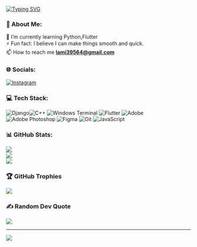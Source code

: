 <a href="https://git.io/typing-svg"><img src="https://readme-typing-svg.demolab.com?font=Fira+Code&duration=2000&pause=1000&center=true&vCenter=true&multiline=true&random=false&^width=435&height=100&lines=Hi+%F0%9F%91%8B%2C+I'm+Abbou+Lamis+Nesrine;A+flutter+developer+from+Algeria" alt="Typing SVG" /></a>


<!---
<h1 align="center">           Hi 👋, I'm Abbou Lamis Nesrine</h1>
<h3 align="center">A flutter developer from Algeria</h3>
--->
### 💫 About Me:
🌱 I’m currently learning Python,Flutter<br>⚡ Fun fact: I believe I can make things smooth and quick.<br>
📫 How to reach me **lami39564@gmail.com**
### 🌐 Socials:
[![Instagram](https://img.shields.io/badge/Instagram-%23E4405F.svg?logo=Instagram&logoColor=white)](https://instagram.com/brushandpaint2023) 

### 💻 Tech Stack:
![Django](https://img.shields.io/badge/django-%23092E20.svg?style=for-the-badge&logo=django&logoColor=white)![C++](https://img.shields.io/badge/c++-%2300599C.svg?style=for-the-badge&logo=c%2B%2B&logoColor=white) ![Windows Terminal](https://img.shields.io/badge/Windows%20Terminal-%234D4D4D.svg?style=for-the-badge&logo=windows-terminal&logoColor=white) ![Flutter](https://img.shields.io/badge/Flutter-%2302569B.svg?style=for-the-badge&logo=Flutter&logoColor=white) ![Adobe](https://img.shields.io/badge/adobe-%23FF0000.svg?style=for-the-badge&logo=adobe&logoColor=white) ![Adobe Photoshop](https://img.shields.io/badge/adobe%20photoshop-%2331A8FF.svg?style=for-the-badge&logo=adobe%20photoshop&logoColor=white) ![Figma](https://img.shields.io/badge/figma-%23F24E1E.svg?style=for-the-badge&logo=figma&logoColor=white) ![Git](https://img.shields.io/badge/git-%23F05033.svg?style=for-the-badge&logo=git&logoColor=white)
![JavaScript](https://img.shields.io/badge/javascript-%23323330.svg?style=for-the-badge&logo=javascript&logoColor=%23F7DF1E)
### 📊 GitHub Stats:
![](https://github-readme-stats.vercel.app/api?username=simaLLamis&theme=neon&hide_border=false&include_all_commits=false&count_private=false)<br/>
![](https://github-readme-streak-stats.herokuapp.com/?user=simaLLamis&theme=neon&hide_border=false)<br/>
![](https://github-readme-stats.vercel.app/api/top-langs/?username=simaLLamis&theme=neon&hide_border=false&include_all_commits=false&count_private=false&layout=compact)


### 🏆 GitHub Trophies
![](https://github-profile-trophy.vercel.app/?username=simaLLamis&theme=radical&no-frame=false&no-bg=true&margin-w=4)

### ✍️ Random Dev Quote
![](https://quotes-github-readme.vercel.app/api?type=vetical&theme=tokyonight)

---
[![](https://visitcount.itsvg.in/api?id=simaLLamis&icon=2&color=11)](https://visitcount.itsvg.in)

<!-- Proudly created with GPRM ( https://gprm.itsvg.in ) -->

